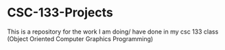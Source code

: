 # CSC-133-Projects
This is a repository for the work I am doing/ have done in my csc 133 class (Object Oriented Computer Graphics Programming)
